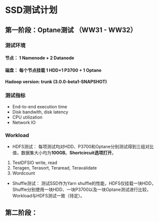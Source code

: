 SSD测试计划
=========================


第一阶段：Optane测试 （WW31 - WW32）
------------


### 测试环境

#### 节点： 1 Namenode + 2 Datanode
#### 磁盘： 每个节点挂载 1 HDD+1 P3700 + 1 Optane
#### Hadoop version: trunk (3.0.0-beta1-SNAPSHOT)

### 测试指标

* End-to-end execution time
* Disk bandwith, disk latency
* CPU utilization
* Network IO

### Workload
* HDFS测试：
每项测试均对HDD、P3700和Optane分别测试得到三组对比值，数据集大小均为**100GB**。**Shortcircuit选项打开**。

1. TestDFSIO write, read
2. Teragen, Terasort, Teraread, Teravalidate
3. Wordcount

* Shuffle测试： 
测试SSD作为Yarn shuffle的性能，HDFS仅挂载一块HDD，Shuffle分别使用一块HDD、一块P3700以及一块Optane测试进行比较，Workload与HDFS测试一致（待定）。


第二阶段：
------------




